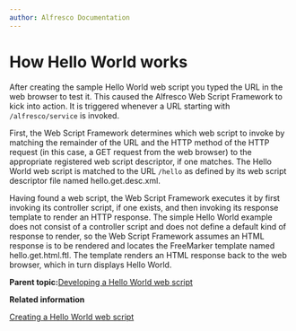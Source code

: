 ```yaml
---
author: Alfresco Documentation
---
```


# How Hello World works

After creating the sample Hello World web script you typed the URL in the web browser to test it. This caused the Alfresco Web Script Framework to kick into action. It is triggered whenever a URL starting with `/alfresco/service` is invoked.

First, the Web Script Framework determines which web script to invoke by matching the remainder of the URL and the HTTP method of the HTTP request \(in this case, a GET request from the web browser\) to the appropriate registered web script descriptor, if one matches. The Hello World web script is matched to the URL `/hello` as defined by its web script descriptor file named hello.get.desc.xml.

Having found a web script, the Web Script Framework executes it by first invoking its controller script, if one exists, and then invoking its response template to render an HTTP response. The simple Hello World example does not consist of a controller script and does not define a default kind of response to render, so the Web Script Framework assumes an HTML response is to be rendered and locates the FreeMarker template named hello.get.html.ftl. The template renders an HTML response back to the web browser, which in turn displays Hello World.

**Parent topic:**[Developing a Hello World web script](../tasks/ws-hello-world-create.md)

**Related information**  


[Creating a Hello World web script](../tasks/ws-hello-world-create.md)

